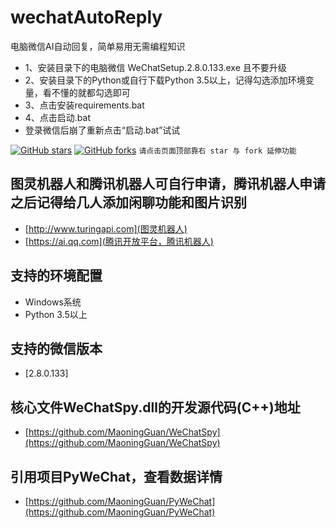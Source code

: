 # wechatAutoReply
电脑微信AI自动回复，简单易用无需编程知识

* 1、安装目录下的电脑微信 WeChatSetup.2.8.0.133.exe 且不要升级
* 2、安装目录下的Python或自行下载Python 3.5以上，记得勾选添加环境变量，看不懂的就都勾选即可
* 3、点击安装requirements.bat
* 4、点击启动.bat
* 登录微信后崩了重新点击“启动.bat”试试

[![GitHub stars](https://img.shields.io/github/stars/sfyc23/EverydayWechat.svg?style=social)](https://github.com/sfyc23/EverydayWechat/stargazers)     [![GitHub forks](https://img.shields.io/github/forks/sfyc23/EverydayWechat.svg?style=social)](https://github.com/sfyc23/EverydayWechat/network/members)  `请点击页面顶部靠右 star 与 fork 延伸功能`

## 图灵机器人和腾讯机器人可自行申请，腾讯机器人申请之后记得给几人添加闲聊功能和图片识别
* [http://www.turingapi.com](图灵机器人)
* [https://ai.qq.com](腾讯开放平台，腾讯机器人)

## 支持的环境配置
* Windows系统
* Python 3.5以上

## 支持的微信版本
* [2.8.0.133]

## 核心文件WeChatSpy.dll的开发源代码(C++)地址
* [https://github.com/MaoningGuan/WeChatSpy](https://github.com/MaoningGuan/WeChatSpy)
## 引用项目PyWeChat，查看数据详情
* [https://github.com/MaoningGuan/PyWeChat](https://github.com/MaoningGuan/PyWeChat)
